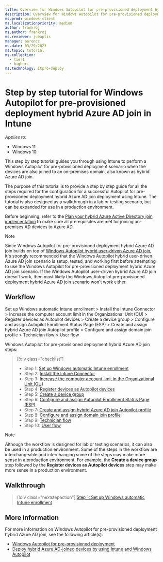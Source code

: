 ```yaml
---
title: Overview for Windows Autopilot for pre-provisioned deployment hybrid Azure AD join with pre-provisioning in Intune
description: Overview for Windows Autopilot for pre-provisioned deployment hybrid Azure AD join with pre-provisioning in Intune.
ms.prod: windows-client
ms.localizationpriority: medium
author: frankroj
ms.author: frankroj
ms.reviewer: jubaptis
manager: aaroncz
ms.date: 03/29/2023
ms.topic: tutorial
ms.collection: 
  - tier1
  - highpri
ms.technology: itpro-deploy
---
```


# Step by step tutorial for Windows Autopilot for pre-provisioned deployment hybrid Azure AD join in Intune

*Applies to:*

- Windows 11
- Windows 10

This step by step tutorial guides you through using Intune to perform a Windows Autopilot for pre-provisioned deployment scenario when the devices are also joined to an on-premises domain, also known as hybrid Azure AD join.

The purpose of this tutorial is to provide a step by step guide for all the steps required for the configuration for a successful Autopilot for pre-provisioned deployment hybrid Azure AD join deployment using Intune. The tutorial is also designed as a walkthrough in a lab or testing scenario, but can be expanded for use in a production environment.

Before beginning, refer to the [Plan your hybrid Azure Active Directory join implementation](/azure/active-directory/devices/hybrid-azuread-join-plan) to make sure all prerequisites are met for joining on-premises AD devices to Azure AD.

> [!NOTE]
>
> Since Windows Autopilot for pre-provisioned deployment hybrid Azure AD join builds on top of [Windows Autopilot hybrid user-driven Azure AD join](../user-driven/hybrid-azure-ad-join-workflow.md), it's strongly recommended that the Windows Autopilot hybrid user-driven Azure AD join scenario is setup, tested, and working first before attempting to use the Windows Autopilot for pre-provisioned deployment hybrid Azure AD join scenario. If the Windows Autopilot user-driven hybrid Azure AD join doesn't work, then most likely the Windows Autopilot pre-provisioned deployment hybrid Azure AD join scenario won't work either.

## Workflow

Set up Windows automatic Intune enrollment > Install the Intune Connector > Increase the computer account limit in the Organizational Unit (OU) > Register devices as Autopilot devices > Create a device group > Configure and assign Autopilot Enrollment Status Page (ESP) > Create and assign hybrid Azure AD join Autopilot profile > Configure and assign domain join profile > Technician flow > User flow

Windows Autopilot for pre-provisioned deployment hybrid Azure AD join steps:
> [!div class="checklist"]
> - Step 1: [Set up Windows automatic Intune enrollment](hybrid-azure-ad-join-automatic-enrollment.md)
> - Step 2: [Install the Intune Connector](hybrid-azure-ad-join-intune-connector.md)
> - Step 3: [Increase the computer account limit in the Organizational Unit (OU)](hybrid-azure-ad-join-computer-account-limit.md)
> - Step 4: [Register devices as Autopilot devices](hybrid-azure-ad-join-register-device.md)
> - Step 5: [Create a device group](hybrid-azure-ad-join-device-group.md)
> - Step 6: [Configure and assign Autopilot Enrollment Status Page (ESP)](hybrid-azure-ad-join-esp.md)
> - Step 7: [Create and assign hybrid Azure AD join Autopilot profile](hybrid-azure-ad-join-autopilot-profile.md)
> - Step 8: [Configure and assign domain join profile](hybrid-azure-ad-join-domain-join-profile.md)
> - Step 9: [Technician flow](hybrid-azure-ad-join-technician-flow.md)
> - Step 10: [User flow](hybrid-azure-ad-join-user-flow.md)

> [!NOTE]
>
> Although the workflow is designed for lab or testing scenarios, it can also be used in a production environment. Some of the steps in the workflow are interchangeable and interchanging some of the steps may make more sense in a production environment. For example, the **Create a device group** step followed by the **Register devices as Autopilot devices** step may make more sense in a production environment.

## Walkthrough

> [!div class="nextstepaction"]
> [Step 1: Set up Windows automatic Intune enrollment](hybrid-azure-ad-join-automatic-enrollment.md)

## More information

For more information on Windows Autopilot for pre-provisioned deployment hybrid Azure AD join, see the following article(s):

- [Windows Autopilot for pre-provisioned deployment](/mem/autopilot/pre-provision)
- [Deploy hybrid Azure AD-joined devices by using Intune and Windows Autopilot](/mem/autopilot/windows-autopilot-hybrid)
